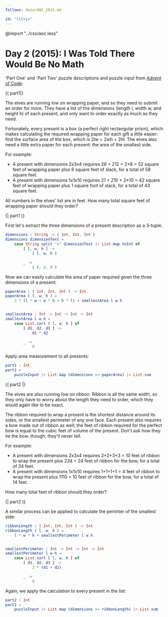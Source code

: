 ```yaml
---
follows: data/d02_2015.md

id: "litvis"
---
```


@import "../css/aoc.less"

# Day 2 (2015): I Was Told There Would Be No Math

'Part One' and 'Part Two' puzzle descriptions and puzzle input from [Advent of Code](https://adventofcode.com/2015/day/2):

{( part1|}

The elves are running low on wrapping paper, and so they need to submit an order for more. They have a list of the dimensions (length l, width w, and height h) of each present, and only want to order exactly as much as they need.

Fortunately, every present is a box (a perfect right rectangular prism), which makes calculating the required wrapping paper for each gift a little easier: find the surface area of the box, which is 2*l*w + 2*w*h + 2*h*l. The elves also need a little extra paper for each present: the area of the smallest side.

For example:

- A present with dimensions 2x3x4 requires 2*6 + 2*12 + 2\*8 = 52 square feet of wrapping paper plus 6 square feet of slack, for a total of 58 square feet.
- A present with dimensions 1x1x10 requires 2*1 + 2*10 + 2\*10 = 42 square feet of wrapping paper plus 1 square foot of slack, for a total of 43 square feet.

All numbers in the elves' list are in feet. How many total square feet of wrapping paper should they order?

{| part1 )}

First let's extract the three dimensions of a present description as a 3-tuple.

```elm {l}
dimensions : String -> ( Int, Int, Int )
dimensions dimensionText =
    case String.split "x" dimensionText |> List.map toInt of
        [ l, w, h ] ->
            ( l, w, h )

        _ ->
            ( 0, 0, 0 )
```

Now we can easily calculate the area of paper required given the three dimensions of a present:

```elm {l}
paperArea : ( Int, Int, Int ) -> Int
paperArea ( l, w, h ) =
    2 * (l * w + w * h + h * l) + smallestArea l w h


smallestArea : Int -> Int -> Int -> Int
smallestArea l w h =
    case List.sort [ l, w, h ] of
        [ d1, d2, d3 ] ->
            d1 * d2

        _ ->
            0
```

Apply area measurement to all presents:

```elm {l r}
part1 : Int
part1 =
    puzzleInput |> List.map (dimensions >> paperArea) |> List.sum
```

{( part2 |}

The elves are also running low on ribbon. Ribbon is all the same width, so they only have to worry about the length they need to order, which they would again like to be exact.

The ribbon required to wrap a present is the shortest distance around its sides, or the smallest perimeter of any one face. Each present also requires a bow made out of ribbon as well; the feet of ribbon required for the perfect bow is equal to the cubic feet of volume of the present. Don't ask how they tie the bow, though; they'll never tell.

For example:

- A present with dimensions 2x3x4 requires 2+2+3+3 = 10 feet of ribbon to wrap the present plus 2*3*4 = 24 feet of ribbon for the bow, for a total of 34 feet.
- A present with dimensions 1x1x10 requires 1+1+1+1 = 4 feet of ribbon to wrap the present plus 1*1*10 = 10 feet of ribbon for the bow, for a total of 14 feet.

How many total feet of ribbon should they order?

{| part2 )}

A similar process can be applied to calculate the perimter of the smallest side:

```elm {l}
ribbonLength : ( Int, Int, Int ) -> Int
ribbonLength ( l, w, h ) =
    l * w * h + smallestPerimeter l w h


smallestPerimeter : Int -> Int -> Int -> Int
smallestPerimeter l w h =
    case List.sort [ l, w, h ] of
        [ d1, d2, d3 ] ->
            2 * (d1 + d2)

        _ ->
            0
```

Again, we apply the calculation to every present in the list:

```elm {l r}
part2 : Int
part2 =
    puzzleInput |> List.map (dimensions >> ribbonLength) |> List.sum
```
